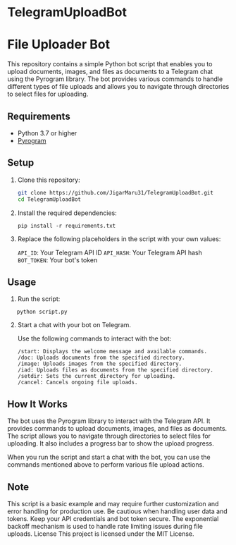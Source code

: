 # TelegramUploadBot

# File Uploader Bot

This repository contains a simple Python bot script that enables you to upload documents, images, and files as documents to a Telegram chat using the Pyrogram library. The bot provides various commands to handle different types of file uploads and allows you to navigate through directories to select files for uploading.

## Requirements

- Python 3.7 or higher
- [Pyrogram](https://docs.pyrogram.org/intro/setup#installing-pyrogram)

## Setup

1. Clone this repository:

   ```bash
   git clone https://github.com/JigarMaru31/TelegramUploadBot.git
   cd TelegramUploadBot
   ```

2. Install the required dependencies:

   ```
   pip install -r requirements.txt
   ```
3. Replace the following placeholders in the script with your own values:

   `API_ID`: Your Telegram API ID
   `API_HASH`: Your Telegram API hash
   `BOT_TOKEN`: Your bot's token

## Usage

1. Run the script:
```
   python script.py
```
2. Start a chat with your bot on Telegram.

   Use the following commands to interact with the bot:
   
   ```
   /start: Displays the welcome message and available commands.
   /doc: Uploads documents from the specified directory.
   /image: Uploads images from the specified directory.
   /iad: Uploads files as documents from the specified directory.
   /setdir: Sets the current directory for uploading.
   /cancel: Cancels ongoing file uploads.
   ```

## How It Works
The bot uses the Pyrogram library to interact with the Telegram API. It provides commands to upload documents, images, and files as documents. The script allows you to navigate through directories to select files for uploading. It also includes a progress bar to show the upload progress.

When you run the script and start a chat with the bot, you can use the commands mentioned above to perform various file upload actions.

## Note
This script is a basic example and may require further customization and error handling for production use.
Be cautious when handling user data and tokens. Keep your API credentials and bot token secure.
The exponential backoff mechanism is used to handle rate limiting issues during file uploads.
License
This project is licensed under the MIT License.
